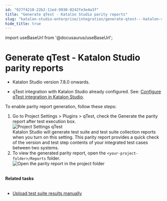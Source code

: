 ```yaml
---
id: "927f4210-22b2-11ed-9930-0242fe3e4a3f"
title: "Generate qTest - Katalon Studio parity reports"
slug: "katalon-studio-enterprise/integration/generate-qtest---katalon-studio-parity-reports"
hide_title: true
---
```

import useBaseUrl from '@docusaurus/useBaseUrl';


# <a id="task-7028" class="anchor_top_offset"/><a id="ariaid-title1" class="anchor_top_offset"/>Generate qTest - <span xmlns="http://www.w3.org/1999/xhtml" className="ph">Katalon Studio</span>  parity reports

<div xmlns="http://www.w3.org/1999/xhtml" className="section prereq p">
  <ul className="ul"><li className="li">
      <p className="p"><span className="ph">Katalon Studio</span> version 7.8.0 onwards.</p>
    </li><li className="li">
      <p className="p">qTest integration with <span className="ph">Katalon Studio</span> already configured. See: <a className="xref" href="/docs/legacy/katalon-studio-enterprise/integration/configure-qtest-integration-in-katalon-studio">Configure qTest integration in <span className="ph">Katalon Studio</span></a>.</p>
    </li></ul>
</div>
<section xmlns="http://www.w3.org/1999/xhtml" className="section context">To enable parity report generation, follow these steps:</section> 
<ol xmlns="http://www.w3.org/1999/xhtml" className="ol steps"><li className="li step stepexpand"><span className="ph cmd">Go to <span className="ph uicontrol">Project Settings</span> &gt; <span className="ph uicontrol">Plugins</span> &gt; <span className="ph uicontrol">qTest</span>, check the <span className="ph uicontrol">Generate the parity report after test execution</span> box.</span><div className="itemgroup stepxmp"><img className="image" width={700} src={useBaseUrl("/919186b0-22b2-11ed-9930-0242fe3e4a3f.png")} alt="Project Settings qTest" /></div><div className="itemgroup stepresult"><span className="ph">Katalon Studio</span> will generate test suite and test suite collection reports when you turn on this setting. This parity report provides a quick check of the version and test step contents of your integrated test cases between two systems.</div></li><li className="li step stepexpand"><span className="ph cmd">To view the generated parity report, open the <code className="ph codeph">&lt;your-project-folder&gt;/Reports</code> folder.</span><div className="itemgroup stepxmp"><img className="image" src={useBaseUrl("https://github.com/katalon-studio/docs-images/raw/master/katalon-studio/docs/enable-qtest-integration/parity-report-html.png")} width={600} alt="Open the parity report in the project folder" /><br /><br /></div></li></ol> 
<nav xmlns="http://www.w3.org/1999/xhtml" role="navigation" className="related-links"><div className="linklist relinfo reltasks"><strong>Related tasks</strong><br /><br /><ul className="linklist"><li className="linklist"><a className="link" href="/docs/legacy/katalon-studio-enterprise/integration/view-and-upload-katalon-studio-test-execution-results-to-qtest#task-3059">Upload test suite results manually</a></li></ul></div></nav> 
